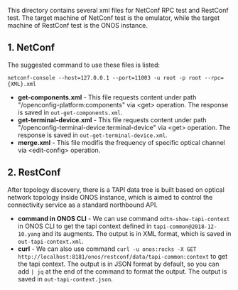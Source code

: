 This directory contains several xml files for NetConf RPC test and RestConf test.
The target machine of NetConf test is the emulator, while the target machine of RestConf test is the ONOS instance.

## 1. NetConf
The suggested command to use these files is listed:
```shell
netconf-console --host=127.0.0.1 --port=11003 -u root -p root --rpc={XML}.xml
```

* **get-components.xml** - This file requests content under path "/openconfig-platform:components" via <get\> operation. The response is saved in `out-get-components.xml`.
* **get-terminal-device.xml** - This file requests content under path "/openconfig-terminal-device:terminal-device" via <get\> operation. The response is saved in `out-get-terminal-device.xml`.
* **merge.xml** - This file modifis the frequency of specific optical channel via <edit-config\> operation.

## 2. RestConf
After topology discovery, there is a TAPI data tree is built based on optical network topology inside ONOS instance, which is aimed to control the connectivity service as a standard northbound API.
* **command in ONOS CLI** - We can use command `odtn-show-tapi-context` in ONOS CLI to get the tapi context defined in `tapi-common@2018-12-10.yang` and its augments. The output is in XML format, which is saved in `out-tapi-context.xml`.
* **curl** - We can also use command `curl -u onos:rocks -X GET http://localhost:8181/onos/restconf/data/tapi-common:context` to get the tapi context. The output is in JSON format by default, so you can add `| jq` at the end of the command to format the output. The output is saved in `out-tapi-context.json`.

